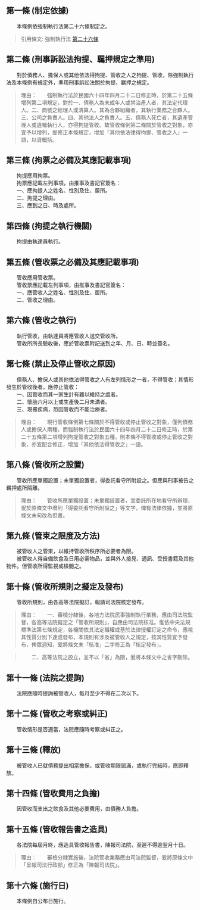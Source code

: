 第一條 (制定依據)
-----------------
　　本條例依強制執行法第二十六條制定之。  
> 引用條文: 強制執行法 [第二十六條](4534#第二十六條-管收所設置及管理之制定)



第二條 (刑事訴訟法拘提、羈押規定之準用)
---------------------------------------
　　對於債務人、擔保人或其他依法得拘提、管收之人之拘提、管收，除強制執行法及本條例有規定外，準用刑事訴訟法關於拘提、羈押之規定。  
> 理由：　　強制執行法於民國六十四年四月二十二日修正時，於第二十五條增列第二項規定，對於一、債務人為未成年人或禁治產人者，其法定代理人。二、商號之經理人或清算人。其為合夥組織者，其執行業務之合夥人。三、公司之負責人。四、其他法人之負責人。五、債務人死亡者，其遺產管理人或遺囑執行人，亦得拘提管收。故管收條例第二條關於管收之對象，亦宜予以增列，爰修正本條規定，增加「其他依法律得拘提、管收之人」一語，以資概括。



第三條 (拘票之必備及其應記載事項)
---------------------------------
　　拘提應用拘票。  
　　拘票應記載左列事項，由推事及書記官簽名：  
　　一、應拘提人之姓名、性別及住、居所。  
　　二、拘提之理由。  
　　三、應到之日、時及處所。  


第四條 (拘提之執行機關)
-----------------------
　　拘提由執達員執行。  


第五條 (管收票之必備及其應記載事項)
-----------------------------------
　　管收應用管收票。  
　　管收票應記載左列事項，由推事及書記官簽名：  
　　一、應管收人之姓名、性別及住、居所。  
　　二、管收之理由。  


第六條 (管收之執行)
-------------------
　　執行管收，由執達員將應管收人送交管收所。  
　　管收所所長驗收後，應於管收票附記送到之年、月、日、時並簽名。  


第七條 (禁止及停止管收之原因)
-----------------------------
　　債務人、擔保人或其他依法得管收之人有左列情形之一者，不得管收；其情形發生於管收後者，應停止管收：  
　　一、因管收而其一家生計有難以維持之虞者。  
　　二、懷胎六月以上或生產後二月未滿者。  
　　三、現罹疾病，恐因管收而不能治療者。  
> 理由：　　現行管收條例第七條關於不得管收或停止管收之對象，僅列債務人或擔保人兩種，而強制執行法於民國六十四年四月二十二日修正時，於第二十五條第二項增列拘提管收之對象五種，則本條不得管收或停止管收之對象，亦宜配合修正，增加「其他依法得管收之」一語。



第八條 (管收所之設置)
---------------------
　　管收所應單獨設置；未單獨設置者，得委託看守所附設之。但應與刑事被告之羈押處所隔離。  
> 理由：　　管收所應單獨設置；未單獨設置者，宜委託所在地看守所辦理，爰於原條文中增列「得委託看守所附設之」等文字，俾有法律依據，並將原條文未句改為但書。



第九條 (管束之限度及方法)
-------------------------
　　被管收人之管束，以維持管收所秩序所必要者為限。  
　　被管收人得自備飲食及日用必需物品，並與外人接見、通訊、受授書籍及其他物件。但管收所得監視或檢閱之。  


第十條 (管收所規則之擬定及發布)
-------------------------------
　　管收所規則，由各高等法院擬訂，報請司法院核定發布。  
> 理由：　　一、審檢分隸後，各地方法院民事強制執行業務，應由司法院監督，各高等法院擬定之「管收所規則」，自應由司法院核准。惟依中央法規標準法第七條規定，各機關依其法定職權或基於法律授權訂定之命令，應視其性質分別下達或發布，本規則有涉及被管收人之規定，按其性質宜予發布，俾眾週知，爰將條文未「核准」二字修正為「核定發布」。

> 　　二、高等法院之設立，並不以「省」為限，爰將本條文中之省字刪除。



第十一條 (法院之提詢)
---------------------
　　法院應隨時提詢被管收人，每月至少不得在二次以下。  


第十二條 (管收之考察或糾正)
---------------------------
　　管收情形是否適當，法院應隨時考察或糾正之。  


第十三條 (釋放)
---------------
　　被管收人已就債務提出相當擔保，或管收期限屆滿，或執行完結時，應即釋放。  


第十四條 (管收費用之負擔)
-------------------------
　　因管收而支出之飲食及其他必要費用，由債務人負擔。  


第十五條 (管收報告書之造具)
---------------------------
　　各法院每屆月終，應造具管收報告書，陳報司法院，至遲不得逾翌月十日。  
> 理由：　　審檢分隸實施後，法院管收業務應由司法院監督，爰將原條文中「呈報司法行政部」修正為「陳報司法院」。



第十六條 (施行日)
-----------------
　　本條例自公布日施行。